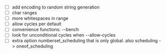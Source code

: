- [ ] add encoding to random string generation
- [ ] char ranges
- [ ] more whitespaces in range
- [ ] allow cycles per default
- [ ] convenience functions: --bench
- [ ] look for unconditional cycles when --allow-cycles
- [ ] extra option numberset_scheduling that is only global. also scheduling -> oneof_scheduling
